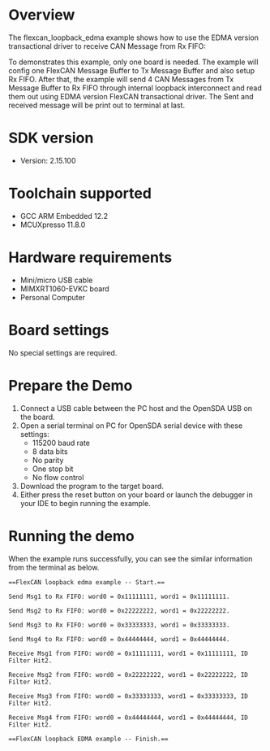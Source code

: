 Overview
========
The flexcan_loopback_edma example shows how to use the EDMA version transactional driver to receive
CAN Message from Rx FIFO:

To demonstrates this example, only one board is needed. The example will config one FlexCAN Message
Buffer to Tx Message Buffer and also setup Rx FIFO. After that, the example will send 4 CAN Messages
from Tx Message Buffer to Rx FIFO through internal loopback interconnect and read them out using
EDMA version FlexCAN transactional driver. The Sent and received message will be print out to terminal
at last.

SDK version
===========
- Version: 2.15.100

Toolchain supported
===================
- GCC ARM Embedded  12.2
- MCUXpresso  11.8.0

Hardware requirements
=====================
- Mini/micro USB cable
- MIMXRT1060-EVKC board
- Personal Computer

Board settings
==============
No special settings are required.

Prepare the Demo
================
1. Connect a USB cable between the PC host and the OpenSDA USB on the board.
2. Open a serial terminal on PC for OpenSDA serial device with these settings:
   - 115200 baud rate
   - 8 data bits
   - No parity
   - One stop bit
   - No flow control
3. Download the program to the target board.
4. Either press the reset button on your board or launch the debugger in your IDE to begin running
   the example.

Running the demo
================
When the example runs successfully, you can see the similar information from the terminal as below.

~~~~~~~~~~~~~~~~~~~~~
==FlexCAN loopback edma example -- Start.==

Send Msg1 to Rx FIFO: word0 = 0x11111111, word1 = 0x11111111.

Send Msg2 to Rx FIFO: word0 = 0x22222222, word1 = 0x22222222.

Send Msg3 to Rx FIFO: word0 = 0x33333333, word1 = 0x33333333.

Send Msg4 to Rx FIFO: word0 = 0x44444444, word1 = 0x44444444.

Receive Msg1 from FIFO: word0 = 0x11111111, word1 = 0x11111111, ID Filter Hit2.

Receive Msg2 from FIFO: word0 = 0x22222222, word1 = 0x22222222, ID Filter Hit2.

Receive Msg3 from FIFO: word0 = 0x33333333, word1 = 0x33333333, ID Filter Hit2.

Receive Msg4 from FIFO: word0 = 0x44444444, word1 = 0x44444444, ID Filter Hit2.

==FlexCAN loopback EDMA example -- Finish.==
~~~~~~~~~~~~~~~~~~~~~
